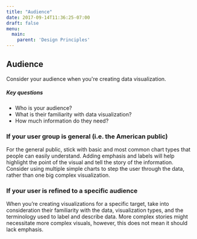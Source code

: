 ```yaml
---
title: "Audience"
date: 2017-09-14T11:36:25-07:00
draft: false
menu:
  main:
    parent: 'Design Principles'
---
```


## Audience

 Consider your audience when you're creating data visualization.

##### Key questions
* Who is your audience?
* What is their familiarity with data visualization?
* How much information do they need?


<h3 id="general-users">If your user group is general (i.e. the American
 public)</h3>
 For the general public, stick with basic and most common chart types that
 people can easily understand. Adding emphasis and labels will help highlight
 the point of the visual and tell the story of the information. Consider using
 multiple simple charts to step the user through the data, rather than one big
 complex visualization.

 <h3 id="specific-users">If your user is refined to a specific audience</h3>
 When you’re creating visualizations for a specific target, take into
 consideration their familiarity with the data, visualization types, and the
 terminology used to label and describe data. More complex stories might
 necessitate more complex visuals, however, this does not mean it should lack
 emphasis.

